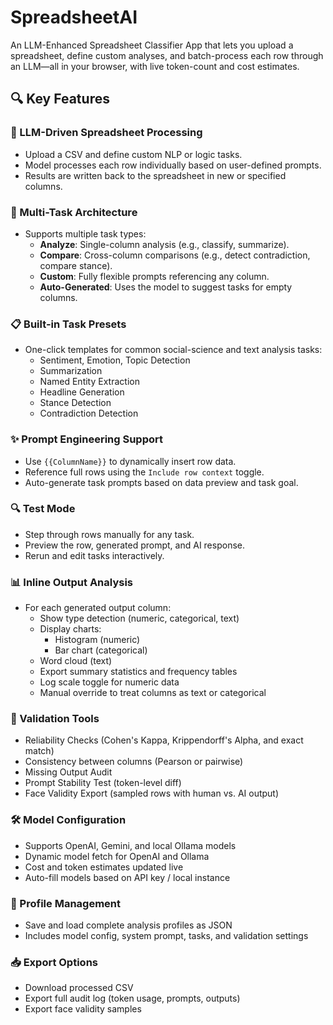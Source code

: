 # SpreadsheetAI

An LLM-Enhanced Spreadsheet Classifier App that lets you upload a spreadsheet, define custom analyses, and batch-process each row through an LLM—all in your browser, with live token-count and cost estimates.

## 🔍 Key Features

### 🧠 LLM-Driven Spreadsheet Processing
- Upload a CSV and define custom NLP or logic tasks.
- Model processes each row individually based on user-defined prompts.
- Results are written back to the spreadsheet in new or specified columns.

### 🧩 Multi-Task Architecture
- Supports multiple task types:
  - **Analyze**: Single-column analysis (e.g., classify, summarize).
  - **Compare**: Cross-column comparisons (e.g., detect contradiction, compare stance).
  - **Custom**: Fully flexible prompts referencing any column.
  - **Auto-Generated**: Uses the model to suggest tasks for empty columns.

### 📋 Built-in Task Presets
- One-click templates for common social-science and text analysis tasks:
  - Sentiment, Emotion, Topic Detection
  - Summarization
  - Named Entity Extraction
  - Headline Generation
  - Stance Detection
  - Contradiction Detection

### ✨ Prompt Engineering Support
- Use `{{ColumnName}}` to dynamically insert row data.
- Reference full rows using the `Include row context` toggle.
- Auto-generate task prompts based on data preview and task goal.

### 🔍 Test Mode
- Step through rows manually for any task.
- Preview the row, generated prompt, and AI response.
- Rerun and edit tasks interactively.

### 📊 Inline Output Analysis
- For each generated output column:
  - Show type detection (numeric, categorical, text)
  - Display charts:
    - Histogram (numeric)
    - Bar chart (categorical)
  - Word cloud (text)
  - Export summary statistics and frequency tables
  - Log scale toggle for numeric data
  - Manual override to treat columns as text or categorical

### 🔎 Validation Tools
- Reliability Checks (Cohen's Kappa, Krippendorff's Alpha, and exact match)
- Consistency between columns (Pearson or pairwise)
- Missing Output Audit
- Prompt Stability Test (token-level diff)
- Face Validity Export (sampled rows with human vs. AI output)

### 🛠️ Model Configuration
- Supports OpenAI, Gemini, and local Ollama models
- Dynamic model fetch for OpenAI and Ollama
- Cost and token estimates updated live
- Auto-fill models based on API key / local instance

### 💾 Profile Management
- Save and load complete analysis profiles as JSON
- Includes model config, system prompt, tasks, and validation settings

### 📥 Export Options
- Download processed CSV
- Export full audit log (token usage, prompts, outputs)
- Export face validity samples

